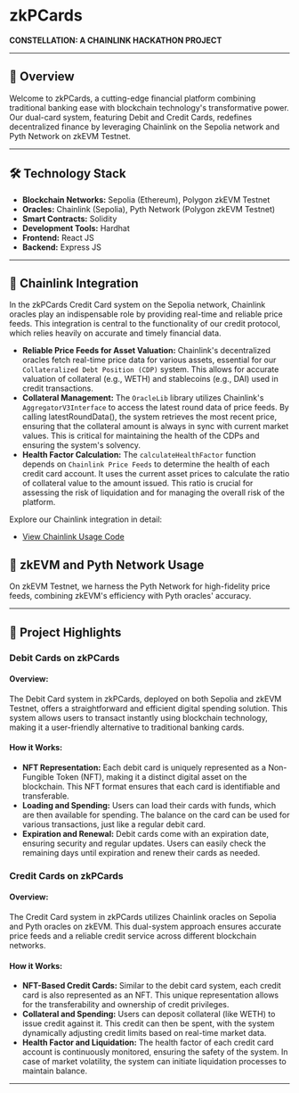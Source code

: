 # zkPCards

**CONSTELLATION: A CHAINLINK HACKATHON PROJECT**

---

## 🚀 Overview

Welcome to zkPCards, a cutting-edge financial platform combining traditional banking ease with blockchain technology's transformative power. Our dual-card system, featuring Debit and Credit Cards, redefines decentralized finance by leveraging Chainlink on the Sepolia network and Pyth Network on zkEVM Testnet.

---

## 🛠️ Technology Stack

- **Blockchain Networks:** Sepolia (Ethereum), Polygon zkEVM Testnet
- **Oracles:** Chainlink (Sepolia), Pyth Network (Polygon zkEVM Testnet)
- **Smart Contracts:** Solidity
- **Development Tools:** Hardhat
- **Frontend:** React JS
- **Backend:** Express JS

---

## 🌉 Chainlink Integration

In the zkPCards Credit Card system on the Sepolia network, Chainlink oracles play an indispensable role by providing real-time and reliable price feeds. This integration is central to the functionality of our credit protocol, which relies heavily on accurate and timely financial data.

- **Reliable Price Feeds for Asset Valuation:** Chainlink's decentralized oracles fetch real-time price data for various assets, essential for our `Collateralized Debt Position (CDP)` system. This allows for accurate valuation of collateral (e.g., WETH) and stablecoins (e.g., DAI) used in credit transactions.
- **Collateral Management:** The `OracleLib` library utilizes Chainlink's `AggregatorV3Interface` to access the latest round data of price feeds. By calling latestRoundData(), the system retrieves the most recent price, ensuring that the collateral amount is always in sync with current market values. This is critical for maintaining the health of the CDPs and ensuring the system's solvency.
- **Health Factor Calculation:** The `calculateHealthFactor` function depends on `Chainlink Price Feeds` to determine the health of each credit card account. It uses the current asset prices to calculate the ratio of collateral value to the amount issued. This ratio is crucial for assessing the risk of liquidation and for managing the overall risk of the platform.

Explore our Chainlink integration in detail:

- [View Chainlink Usage Code](https://github.com/kamuikatsurgi/zkPCards/tree/main/contracts/contracts/Credit%20Card/Chainlink/Oracle)

## 🔗 zkEVM and Pyth Network Usage

On zkEVM Testnet, we harness the Pyth Network for high-fidelity price feeds, combining zkEVM's efficiency with Pyth oracles' accuracy.

---

## 🌟 Project Highlights

### Debit Cards on zkPCards

#### Overview:

The Debit Card system in zkPCards, deployed on both Sepolia and zkEVM Testnet, offers a straightforward and efficient digital spending solution. This system allows users to transact instantly using blockchain technology, making it a user-friendly alternative to traditional banking cards.

#### How it Works:

- **NFT Representation:** Each debit card is uniquely represented as a Non-Fungible Token (NFT), making it a distinct digital asset on the blockchain. This NFT format ensures that each card is identifiable and transferable.
- **Loading and Spending:** Users can load their cards with funds, which are then available for spending. The balance on the card can be used for various transactions, just like a regular debit card.
- **Expiration and Renewal:** Debit cards come with an expiration date, ensuring security and regular updates. Users can easily check the remaining days until expiration and renew their cards as needed.

### Credit Cards on zkPCards

#### Overview:

The Credit Card system in zkPCards utilizes Chainlink oracles on Sepolia and Pyth oracles on zkEVM. This dual-system approach ensures accurate price feeds and a reliable credit service across different blockchain networks.

#### How it Works:

- **NFT-Based Credit Cards:** Similar to the debit card system, each credit card is also represented as an NFT. This unique representation allows for the transferability and ownership of credit privileges.
- **Collateral and Spending:** Users can deposit collateral (like WETH) to issue credit against it. This credit can then be spent, with the system dynamically adjusting credit limits based on real-time market data.
- **Health Factor and Liquidation:** The health factor of each credit card account is continuously monitored, ensuring the safety of the system. In case of market volatility, the system can initiate liquidation processes to maintain balance.

---
